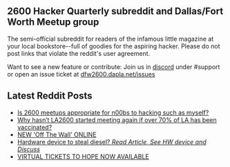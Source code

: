 ## 2600 Hacker Quarterly subreddit and Dallas/Fort Worth Meetup group
The semi-official subreddit for readers of the infamous little magazine at your local bookstore--full of goodies for the aspiring hacker. Please do not post links that violate the reddit's user agreement.

Want to see a new feature or contribute: 
Join us in [discord](https://dfw2600.dapla.net/chat) under #support or open an issue ticket at [dfw2600.dapla.net/issues](https://dfw2600.dapla.net/issues)

## Latest Reddit Posts
<!-- BLOG-POST-LIST:START -->
- [Is 2600 meetups appropriate for n00bs to hacking such as myself?](https://www.reddit.com/r/2600/comments/us6jcq/is_2600_meetups_appropriate_for_n00bs_to_hacking/)
- [Why hasn’t LA2600 started meeting again if over 70% of LA has been vaccinated?](https://www.reddit.com/r/2600/comments/us66hx/why_hasnt_la2600_started_meeting_again_if_over_70/)
- [NEW 'Off The Wall' ONLINE](https://2600.com/wall/17-05-2022)
- [Hardware device to steal diesel? *Read Article, See HW device and Discuss*](https://www.reddit.com/r/2600/comments/uo9btv/hardware_device_to_steal_diesel_read_article_see/)
- [VIRTUAL TICKETS TO HOPE NOW AVAILABLE](https://2600.com/content/virtual-tickets-hope-now-available)
<!-- BLOG-POST-LIST:END -->
